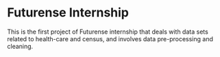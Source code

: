 # Futurense Internship
This is the first project of Futurense internship that deals with data sets related to health-care and census, and involves data pre-processing and cleaning.
